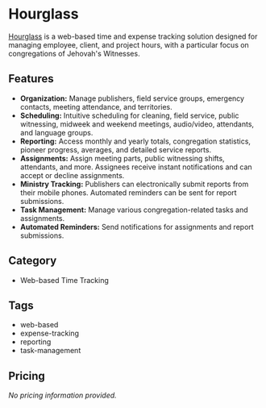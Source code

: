 # Hourglass

[Hourglass](https://hourglass-app.com/) is a web-based time and expense tracking solution designed for managing employee, client, and project hours, with a particular focus on congregations of Jehovah's Witnesses.

## Features
- **Organization:** Manage publishers, field service groups, emergency contacts, meeting attendance, and territories.
- **Scheduling:** Intuitive scheduling for cleaning, field service, public witnessing, midweek and weekend meetings, audio/video, attendants, and language groups.
- **Reporting:** Access monthly and yearly totals, congregation statistics, pioneer progress, averages, and detailed service reports.
- **Assignments:** Assign meeting parts, public witnessing shifts, attendants, and more. Assignees receive instant notifications and can accept or decline assignments.
- **Ministry Tracking:** Publishers can electronically submit reports from their mobile phones. Automated reminders can be sent for report submissions.
- **Task Management:** Manage various congregation-related tasks and assignments.
- **Automated Reminders:** Send notifications for assignments and report submissions.

## Category
- Web-based Time Tracking

## Tags
- web-based
- expense-tracking
- reporting
- task-management

## Pricing
*No pricing information provided.*